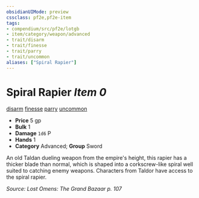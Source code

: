 ```yaml
---
obsidianUIMode: preview
cssclass: pf2e,pf2e-item
tags:
- compendium/src/pf2e/lotgb
- item/category/weapon/advanced
- trait/disarm
- trait/finesse
- trait/parry
- trait/uncommon
aliases: ["Spiral Rapier"]
---
```

# Spiral Rapier *Item 0*  
[disarm](rules/traits/disarm.md)  [finesse](rules/traits/finesse.md)  [parry](rules/traits/parry.md)  [uncommon](rules/traits/uncommon.md)  

- **Price** 5 gp
- **Bulk** 1
- **Damage** `1d6` P
- **Hands** 1
- **Category** Advanced; **Group** Sword 

An old Taldan dueling weapon from the empire's height, this rapier has a thicker blade than normal, which is shaped into a corkscrew-like spiral well suited to catching enemy weapons. Characters from Taldor have access to the spiral rapier.

*Source: Lost Omens: The Grand Bazaar p. 107*